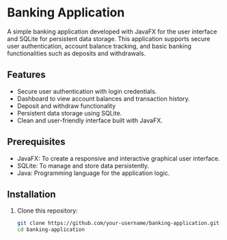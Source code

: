 # Banking Application

A simple banking application developed with JavaFX for the user interface and SQLite for persistent data storage. This application supports secure user authentication, account balance tracking, and basic banking functionalities such as deposits and withdrawals.

## Features
- Secure user authentication with login credentials.
- Dashboard to view account balances and transaction history.
- Deposit and withdraw functionality
- Persistent data storage using SQLite.
- Clean and user-friendly interface built with JavaFX.

## Prerequisites
- JavaFX: To create a responsive and interactive graphical user interface.
- SQLite: To manage and store data persistently.
- Java: Programming language for the application logic.


## Installation
1. Clone this repository:
   ```bash
   git clone https://github.com/your-username/banking-application.git
   cd banking-application
   
  

